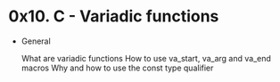 # 0x10. C - Variadic functions
- General

    What are variadic functions
    How to use va_start, va_arg and va_end macros
    Why and how to use the const type qualifier

